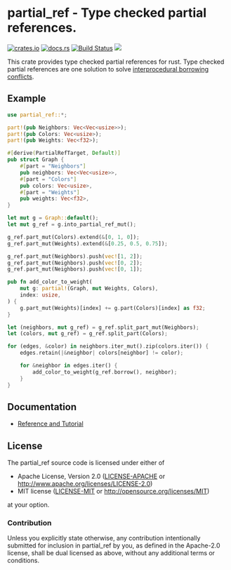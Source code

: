 # partial_ref - Type checked partial references.

[![crates.io](https://img.shields.io/crates/v/partial_ref.svg)](https://crates.io/crates/partial_ref)
[![docs.rs](https://docs.rs/partial_ref/badge.svg)](https://docs.rs/partial_ref)
[![Build Status](https://travis-ci.com/jix/partial_ref.svg?branch=master)](https://travis-ci.com/jix/partial_ref)
![](https://img.shields.io/crates/l/partial_ref.svg)

This crate provides type checked partial references for rust. Type checked
partial references are one solution to solve
[interprocedural borrowing conflicts][interprocedural-conflicts].

## Example

```rust
use partial_ref::*;

part!(pub Neighbors: Vec<Vec<usize>>);
part!(pub Colors: Vec<usize>);
part!(pub Weights: Vec<f32>);

#[derive(PartialRefTarget, Default)]
pub struct Graph {
    #[part = "Neighbors"]
    pub neighbors: Vec<Vec<usize>>,
    #[part = "Colors"]
    pub colors: Vec<usize>,
    #[part = "Weights"]
    pub weights: Vec<f32>,
}

let mut g = Graph::default();
let mut g_ref = g.into_partial_ref_mut();

g_ref.part_mut(Colors).extend(&[0, 1, 0]);
g_ref.part_mut(Weights).extend(&[0.25, 0.5, 0.75]);

g_ref.part_mut(Neighbors).push(vec![1, 2]);
g_ref.part_mut(Neighbors).push(vec![0, 2]);
g_ref.part_mut(Neighbors).push(vec![0, 1]);

pub fn add_color_to_weight(
    mut g: partial!(Graph, mut Weights, Colors),
    index: usize,
) {
    g.part_mut(Weights)[index] += g.part(Colors)[index] as f32;
}

let (neighbors, mut g_ref) = g_ref.split_part_mut(Neighbors);
let (colors, mut g_ref) = g_ref.split_part(Colors);

for (edges, &color) in neighbors.iter_mut().zip(colors.iter()) {
    edges.retain(|&neighbor| colors[neighbor] != color);

    for &neighbor in edges.iter() {
        add_color_to_weight(g_ref.borrow(), neighbor);
    }
}
```

## Documentation

  * [Reference and Tutorial][docs]

## License

The partial_ref source code is licensed under either of

  * Apache License, Version 2.0
    ([LICENSE-APACHE](LICENSE-APACHE) or
    http://www.apache.org/licenses/LICENSE-2.0)
  * MIT license
    ([LICENSE-MIT](LICENSE-MIT) or http://opensource.org/licenses/MIT)

at your option.

### Contribution

Unless you explicitly state otherwise, any contribution intentionally submitted
for inclusion in partial_ref by you, as defined in the Apache-2.0 license,
shall be dual licensed as above, without any additional terms or conditions.

[docs]:https://docs.rs/partial_ref
[interprocedural-conflicts]:http://smallcultfollowing.com/babysteps/blog/2018/11/01/after-nll-interprocedural-conflicts/
